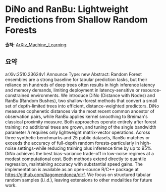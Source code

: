 # DiNo and RanBu: Lightweight Predictions from Shallow Random Forests

**출처:** [ArXiv_Machine_Learning](https://arxiv.org/abs/2510.23624)

## 요약
arXiv:2510.23624v1 Announce Type: new
Abstract: Random Forest ensembles are a strong baseline for tabular prediction tasks, but their reliance on hundreds of deep trees often results in high inference latency and memory demands, limiting deployment in latency-sensitive or resource-constrained environments. We introduce DiNo (Distance with Nodes) and RanBu (Random Bushes), two shallow-forest methods that convert a small set of depth-limited trees into efficient, distance-weighted predictors. DiNo measures cophenetic distances via the most recent common ancestor of observation pairs, while RanBu applies kernel smoothing to Breiman's classical proximity measure. Both approaches operate entirely after forest training: no additional trees are grown, and tuning of the single bandwidth parameter $h$ requires only lightweight matrix-vector operations. Across three synthetic benchmarks and 25 public datasets, RanBu matches or exceeds the accuracy of full-depth random forests-particularly in high-noise settings-while reducing training plus inference time by up to 95\%. DiNo achieves the best bias-variance trade-off in low-noise regimes at a modest computational cost. Both methods extend directly to quantile regression, maintaining accuracy with substantial speed gains. The implementation is available as an open-source R/C++ package at https://github.com/tiagomendonca/dirf. We focus on structured tabular random samples (i.i.d.), leaving extensions to other modalities for future work.
